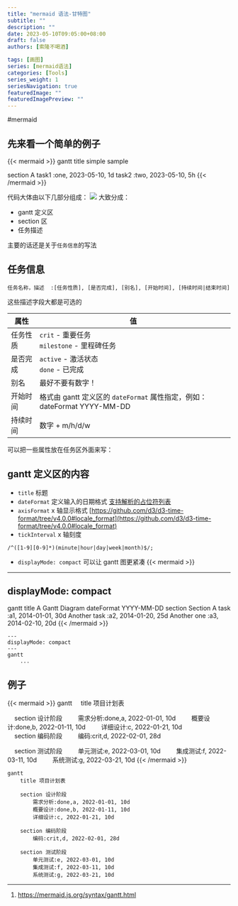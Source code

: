 ```yaml
---
title: "mermaid 语法-甘特图"
subtitle: ""
description: ""
date: 2023-05-10T09:05:00+08:00
draft: false
authors: [索隆不喝酒]

tags: [画图]
series: [mermaid语法]
categories: [Tools]
series_weight: 1
seriesNavigation: true
featuredImage: ""
featuredImagePreview: ""
---
```

<!--more-->
#mermaid 

## 先来看一个简单的例子

{{< mermaid >}}
gantt
title simple sample

section A 
task1 :one, 2023-05-10, 1d
task2 :two, 2023-05-10, 5h
{{< /mermaid >}}

代码大体由以下几部分组成：
![](images/posts/Pasted%20image%2020230510100550.png)
大致分成：
- gantt 定义区
- section 区
- 任务描述

主要的话还是关于`任务信息`的写法

## 任务信息

```
任务名称，描述  :[任务性质], [是否完成], [别名], [开始时间], [持续时间|结束时间]
```

这些描述字段大都是可选的

|属性|值|
|---|---|
|任务性质|`crit` - 重要任务<br>`milestone` - 里程碑任务|
|是否完成|`active` - 激活状态<br>`done` - 已完成|
|别名|最好不要有数字！|
|开始时间|格式由 gantt 定义区的 `dateFormat` 属性指定，例如：dateFormat YYYY-MM-DD|
|持续时间|数字 + m/h/d/w|


可以把一些属性放在任务区外面来写：


## gantt 定义区的内容

- `title` 标题
- `dateFormat` 定义输入的日期格式
[支持解析的占位符列表](https://dayjs.gitee.io/docs/zh-CN/parse/string-format)
- `axisFormat` x 轴显示格式
[https://github.com/d3/d3-time-format/tree/v4.0.0#locale_format](https://github.com/d3/d3-time-format/tree/v4.0.0#locale_format)
- `tickInterval` x 轴刻度
```
/^([1-9][0-9]*)(minute|hour|day|week|month)$/;
```
- `displayMode: compact`
可以让 gantt 图更紧凑
{{< mermaid >}}
--- 
displayMode: compact 
---
gantt 
title A Gantt Diagram 
dateFormat YYYY-MM-DD 
section Section A 
task :a1, 2014-01-01, 30d 
Another task :a2, 2014-01-20, 25d 
Another one :a3, 2014-02-10, 20d
{{< /mermaid >}}

```
--- 
displayMode: compact 
---
gantt
	...
```

## 例子

{{< mermaid >}}
gantt
    title 项目计划表

    section 设计阶段
        需求分析:done,a, 2022-01-01, 10d
        概要设计:done,b, 2022-01-11, 10d
        详细设计:c, 2022-01-21, 10d
        
    section 编码阶段
        编码:crit,d, 2022-02-01, 28d

    section 测试阶段
        单元测试:e, 2022-03-01, 10d
        集成测试:f, 2022-03-11, 10d
        系统测试:g, 2022-03-21, 10d
{{< /mermaid >}}

```mermaid
gantt
    title 项目计划表

    section 设计阶段
        需求分析:done,a, 2022-01-01, 10d
        概要设计:done,b, 2022-01-11, 10d
        详细设计:c, 2022-01-21, 10d
        
    section 编码阶段
        编码:crit,d, 2022-02-01, 28d

    section 测试阶段
        单元测试:e, 2022-03-01, 10d
        集成测试:f, 2022-03-11, 10d
        系统测试:g, 2022-03-21, 10d
```

---
1. https://mermaid.js.org/syntax/gantt.html